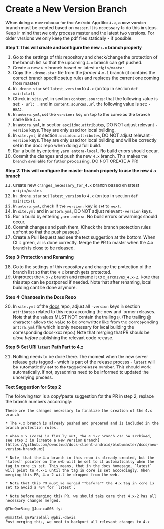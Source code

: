 # Create a New Version Branch

When doing a new release for the Android App like `4.x`, a new version branch must be created based on `master`. It is necessary to do this in steps. Keep in mind that we only process master and the latest two versions. For older versions we only keep the pdf files statically - if possible.

**Step 1: This will create and configure the new `4.x` branch properly**

1.  Go to the settings of this repository and check/change the protection of the branch list so that
    the upcoming `4.x` branch can get pushed.
2.  Create a new `4.x` branch based on latest `origin/master`
3.  Copy the `.drone.star` file from the _former_ `4.x-1` branch
    (it contains the correct branch specific setup rules and replaces the current one coming from master)
4.  In `.drone.star` set `latest_version` to `4.x` (on top in section `def main(ctx)`).
5.  Check in `site.yml` in section `content.sources`: that the following value is set: `- url: .` and in `content.sources.url` the following value is set: `- HEAD`.
6.  In `antora.yml`, set the `version:` key on top to the same as the branch name like `4.x`
7.  In `antora.yml`, in section `asciidoc.attributes`, DO NOT adjust relevant `-version` keys. They are only used for local building.
8.  In `site.yml`, in section `asciidoc.attributes`, DO NOT adjust relevant `-version` keys. They are only used for local building and will be correctly set in the docs repo when doing a full build.
9.  Run a build by entering `yarn antora-local`. No build errors should occur.
10.  Commit the changes and push the new `4.x` branch. This makes the branch available for futher processing. DO NOT CREATE A PR!

**Step 2: This will configure the master branch properly to use the new `4.x` branch**

11. Create new `changes_necessary_for_4.x` branch based on latest `origin/master`.
12. In `.drone.star` set `latest_version` to `4.x` (on top in section `def main(ctx)`).
13. In `antora.yml`, check if the `version:` key is set to `next`.
14. In `site.yml` and in `antora.yml`, DO NOT adjust relevant `-version` keys.
15. Run a build by entering `yarn antora`. No build errors or warnings should occur.
16. Commit changes and push them. (Check the branch protection rules upfront so that the push passes.)
17. Create a Pull Request and see the text suggestion at the bottom. When CI is green, all is done correctly. Merge the PR to master when the 4.x branch is close to be released.

**Step 3: Protection and Renaming**

18. Go to the settings of this repository and change the protection of the branch list so that
    the `4.x` branch gets protected.
19. Unprotect the `4.x-2` branch and rename it to `x_archived_4.x-2`. Note that this step can be postponed if needed. Note that after renaming, local building cant be done anymore.

**Step 4: Changes in the Docs Repo**

20. In `site.yml` of the [docs](https://github.com/owncloud/docs/blob/master/site.yml) repo, adjust all `-version` keys in section `attributes` related to this repo according the new and former releases. Note that the values MUST NOT contain the trailing `@`. (The trailing @ character allows the value to be overwritten like from the corresponding `antora.yml` file which is only necessary for local building the corresponding docs-xxx repo.) Note that merging that PR should be _close before_ publishing the relevant code release.

**Step 5: Set URI `latest` Path Part to 4.x**

21. Nothing needs to be done there. The moment when the new server release gets tagged - which is part of the release process - `latest` will be automatically set to the tagged release number. This should work automatically. If not, sysadmins need to be informed to updated the underlying process.

**Text Suggestion for Step 2**

The following text is a copy/paste suggestion for the PR in step 2, replace the branch numbers accordingly:
```
These are the changes necessary to finalize the creation of the 4.x branch.

* The 4.x branch is already pushed and prepared and is included in the branch protection rules.

* When 4.x (core) is finally out, the 4.x-2 branch can be archived, see step 3 in [Create a New Version Branch](https://github.com/owncloud/docs-client-android/blob/master/docs/new-version-branch.md)

* Note, that the 4.x branch in this repo is already created, but the `latest` pointer on the web will be set to it automatically when the tag in core is set. This means, that in the docs homepage, `latest` will point to 4.x-1 until the tag in core is set accordingly. When merging this PR, 4.x-2 will be dropped from the web.

* Note that this PR must be merged **before** the 4.x tag in core is set to avoid a 404 for `latest`.

* Note before merging this PR, we should take care that 4.x-2 has all necessary changes merged.

@TheOneRing @JuancaG05 fyi

@mmattel @EParzefall @phil-davis
Post merging this, we need to backport all relevant changes to 4.x
```
